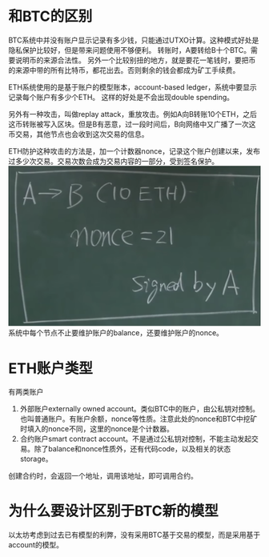 # 和BTC的区别
BTC系统中并没有账户显示记录有多少钱，只能通过UTXO计算。这种模式好处是隐私保护比较好，但是带来问题使用不够便利。
转账时，A要转给B十个BTC。需要说明币的来源合法性。
另外一个比较别扭的地方，就是要花一笔钱时，要把币的来源中带的所有比特币，都花出去。否则剩余的钱会都成为矿工手续费。

ETH系统使用的是基于账户的模型账本，account-based ledger，系统中要显示记录每个账户有多少个ETH。
这样的好处是不会出现double spending。

另外有一种攻击，叫做replay attack，重放攻击。例如A向B转账10个ETH，之后这币转账被写入区块。但是B有恶意，过一段时间后，B向网络中又广播了一次这币交易，其他节点也会收到这次交易的信息。

ETH防护这种攻击的方法是，加一个计数器nonce，记录这个账户创建以来，发布过多少次交易。交易次数会成为交易内容的一部分，受到签名保护。
![bac1d820c9013db54d71a8f39a92e45f](14以太坊账户.resources/7FB03E94-E3DE-4350-B874-7FAC704C159B.png)
系统中每个节点不止要维护账户的balance，还要维护账户的nonce。

# ETH账户类型
有两类账户
1. 外部账户externally owned account。类似BTC中的账户，由公私钥对控制。也叫普通账户。有账户余额，nonce等性质。注意此处的nonce和BTC中挖矿时填入的nonce不同，这里的nonce是个计数器。
2. 合约账户smart contract account。不是通过公私钥对控制，不能主动发起交易。除了balance和nonce性质外，还有代码code，以及相关的状态storage。

创建合约时，会返回一个地址，调用该地址，即可调用合约。

# 为什么要设计区别于BTC新的模型
以太坊考虑到过去已有模型的利弊，没有采用BTC基于交易的模型，而是采用基于account的模型。